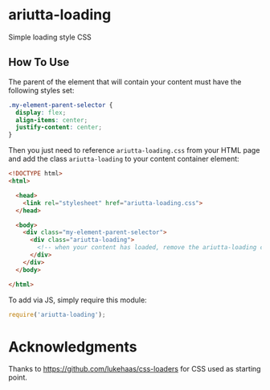 # ariutta-loading
Simple loading style CSS

## How To Use

The parent of the element that will contain your content must have the following styles set:

```css
.my-element-parent-selector {
  display: flex;
  align-items: center;
  justify-content: center;
}
```

Then you just need to reference `ariutta-loading.css` from your HTML page and add the class `ariutta-loading` to your content container element:

```html
<!DOCTYPE html>
<html>

  <head>
    <link rel="stylesheet" href="ariutta-loading.css">
  </head>

  <body>
    <div class="my-element-parent-selector">
      <div class="ariutta-loading">
        <!-- when your content has loaded, remove the ariutta-loading class -->
      </div>
    </div>
  </body>

</html>
```

To add via JS, simply require this module:

```js
require('ariutta-loading');
```

# Acknowledgments

Thanks to https://github.com/lukehaas/css-loaders for CSS used as starting point.
